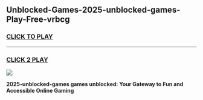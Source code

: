 
## Unblocked-Games-2025-unblocked-games-Play-Free-vrbcg
<h3>
<a href="https://premium76.site?title=2025-unblocked-games&ref=23A">CLICK TO PLAY</a></h3>
<hr>

<h3>
<a href="https://premium76.site?title=2025-unblocked-games&ref=23A">CLICK 2 PLAY</a>
  
</h3>

<a href="https://premium76.site?title=2025-unblocked-games&ref=23A"><img src="https://clearcache.store/games.png"></a>


**2025-unblocked-games games unblocked: Your Gateway to Fun and Accessible Online Gaming**
